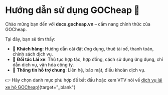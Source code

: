 # Hướng dẫn sử dụng GOCheap 🚖

Chào mừng bạn đến với **docs.gocheap.vn** – cẩm nang chính thức của GOCheap.  

Tại đây, bạn sẽ tìm thấy:

- 📱 **Khách hàng**: Hướng dẫn cài đặt ứng dụng, thuê tài xế, thanh toán, chính sách dịch vụ.  
- 🚗 **Đối tác Lái xe**: Thủ tục hợp tác, hợp đồng, cách sử dụng ứng dụng, chỉ dẫn dịch vụ, văn hóa công ty.  
- 🤝 **Thông tin hỗ trợ chung**: Liên hệ, bảo mật, điều khoản dịch vụ.  

👉 Hãy chọn danh mục phù hợp để bắt đầu hoặc xem VTV nói về [dịch vụ lái xe hộ GOCheap!](https://vtv.vn/video/lai-xe-ho-cho-nguoi-uong-ruou-bia-dich-vu-hot-dip-tet-600218.htm){target="_blank"}
